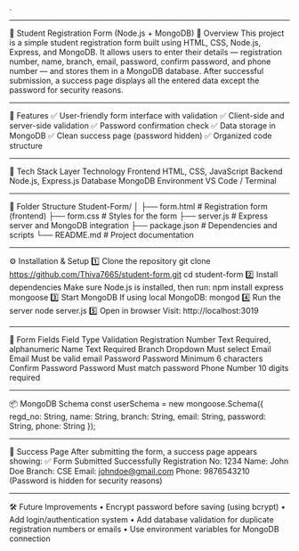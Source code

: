 .
________________________________________
🧾 Student Registration Form (Node.js + MongoDB)
📘 Overview
This project is a simple student registration form built using HTML, CSS, Node.js, Express, and MongoDB.
It allows users to enter their details — registration number, name, branch, email, password, confirm password, and phone number — and stores them in a MongoDB database.
After successful submission, a success page displays all the entered data except the password for security reasons.
________________________________________
🚀 Features
✅ User-friendly form interface with validation
✅ Client-side and server-side validation
✅ Password confirmation check
✅ Data storage in MongoDB
✅ Clean success page (password hidden)
✅ Organized code structure
________________________________________
🧰 Tech Stack
Layer	Technology
Frontend	HTML, CSS, JavaScript
Backend	Node.js, Express.js
Database	MongoDB
Environment	VS Code / Terminal
________________________________________
📁 Folder Structure
Student-Form/
│
├── form.html          # Registration form (frontend)
├── form.css           # Styles for the form
├── server.js          # Express server and MongoDB integration
├── package.json       # Dependencies and scripts
└── README.md          # Project documentation
________________________________________
⚙️ Installation & Setup
1️⃣ Clone the repository
git clone https://github.com/Thiva7665/student-form.git
cd student-form
2️⃣ Install dependencies
Make sure Node.js is installed, then run:
npm install express mongoose
3️⃣ Start MongoDB
If using local MongoDB:
mongod
4️⃣ Run the server
node server.js
5️⃣ Open in browser
Visit:
http://localhost:3019
________________________________________
🧩 Form Fields
Field	Type	Validation
Registration Number	Text	Required, alphanumeric
Name	Text	Required
Branch	Dropdown	Must select
Email	Email	Must be valid email
Password	Password	Minimum 6 characters
Confirm Password	Password	Must match password
Phone	Number	10 digits required
________________________________________
📦 MongoDB Schema
const userSchema = new mongoose.Schema({
  regd_no: String,
  name: String,
  branch: String,
  email: String,
  password: String,
  phone: String
});
________________________________________
🎯 Success Page
After submitting the form, a success page appears showing:
✅ Form Submitted Successfully
Registration No: 1234
Name: John Doe
Branch: CSE
Email: johndoe@gmail.com
Phone: 9876543210
(Password is hidden for security reasons)
________________________________________
🛠️ Future Improvements
•	Encrypt password before saving (using bcrypt)
•	Add login/authentication system
•	Add database validation for duplicate registration numbers or emails
•	Use environment variables for MongoDB connection
